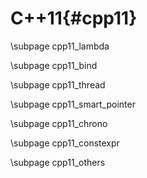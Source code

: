 C++11{#cpp11}
=============

\subpage cpp11_lambda

\subpage cpp11_bind

\subpage cpp11_thread

\subpage cpp11_smart_pointer

\subpage cpp11_chrono

\subpage cpp11_constexpr

\subpage cpp11_others

